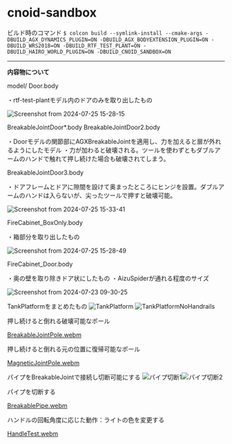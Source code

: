 # cnoid-sandbox

ビルド時のコマンド
`$ colcon build --symlink-install --cmake-args -DBUILD_AGX_DYNAMICS_PLUGIN=ON -DBUILD_AGX_BODYEXTENSION_PLUGIN=ON -DBUILD_WRS2018=ON -DBUILD_RTF_TEST_PLANT=ON -DBUILD_HAIRO_WORLD_PLUGIN=ON -DBUILD_CNOID_SANDBOX=ON`

---
**内容物について**

model/
Door.body

・rtf-test-plantモデル内のドアのみを取り出したもの

![Screenshot from 2024-07-25 15-28-15](https://github.com/user-attachments/assets/d445d4e5-50b4-4bb5-9685-ac41606ec2e3)


BreakableJointDoor*.body
BreakableJointDoor2.body

・Doorモデルの関節部にAGXBreakableJointを適用し、力を加えると扉が外れるようにしたモデル
・力が加わると破壊される。ツールを使わずともダブルアームのハンドで触れて押し続けた場合も破壊されてしまう。


BreakableJointDoor3.body

・ドアフレームとドアに隙間を設けて奥まったところにヒンジを設置。ダブルアームのハンドは入らないが、尖ったツールで押すと破壊可能。

![Screenshot from 2024-07-25 15-33-41](https://github.com/user-attachments/assets/c2ba4465-20a8-4314-a219-4ae5b86c693e)



FireCabinet_BoxOnly.body

・箱部分を取り出したもの

![Screenshot from 2024-07-25 15-28-49](https://github.com/user-attachments/assets/9fd78f15-559b-4bde-ad29-080eb5b95496)


FireCabinet_Door.body

・奥の壁を取り除きドア状にしたもの
・AizuSpiderが通れる程度のサイズ

![Screenshot from 2024-07-23 09-30-25](https://github.com/user-attachments/assets/fc34938a-25db-432c-bab1-eac202c554c5)

TankPlatformをまとめたもの
![TankPlatform](https://github.com/user-attachments/assets/854c8806-18e5-427b-aac3-d99c4ed8c219)
![TankPlatformNoHandrails](https://github.com/user-attachments/assets/646ac63f-9aad-4216-b7ce-b546250d3415)

押し続けると倒れる破壊可能なポール

[BreakableJointPole.webm](https://github.com/user-attachments/assets/dcd5608c-b04d-4fe2-b291-5b463516435b)

押し続けると倒れる元の位置に復帰可能なポール

[MagneticJointPole.webm](https://github.com/user-attachments/assets/7545f2d9-e3b6-4582-b848-30bc09483770)

パイプをBreakableJointで接続し切断可能にする
![パイプ切断1](https://github.com/user-attachments/assets/3ac8335e-f627-4d4a-9be1-b441b92895a2)![パイプ切断2](https://github.com/user-attachments/assets/38f22e27-658e-4ae5-b821-0cbf45859c88)

パイプを切断する

[BreakablePipe.webm](https://github.com/user-attachments/assets/7c5ae435-ef0e-4656-95b4-96f404d3735e)

ハンドルの回転角度に応じた動作：ライトの色を変更する

[HandleTest.webm](https://github.com/user-attachments/assets/2d4d908c-9dad-48e8-b3ff-d843c4d94354)





